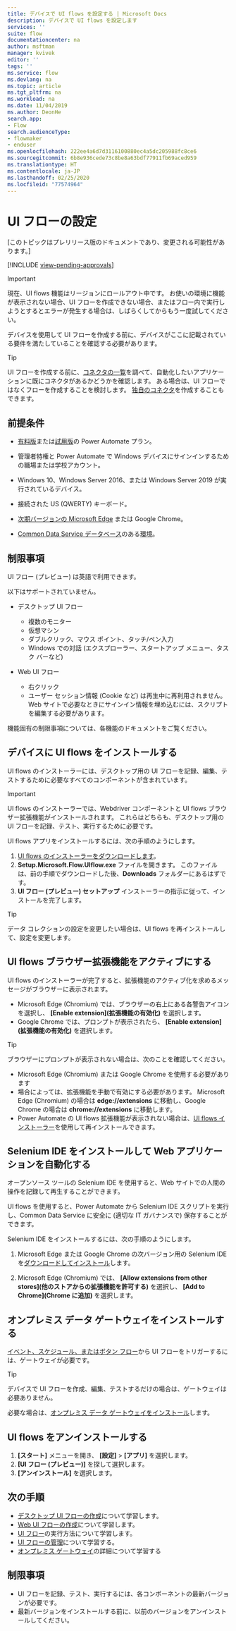 ```yaml
---
title: デバイスで UI flows を設定する | Microsoft Docs
description: デバイスで UI flows を設定します
services: ''
suite: flow
documentationcenter: na
author: msftman
manager: kvivek
editor: ''
tags: ''
ms.service: flow
ms.devlang: na
ms.topic: article
ms.tgt_pltfrm: na
ms.workload: na
ms.date: 11/04/2019
ms.author: DeonHe
search.app:
- Flow
search.audienceType:
- flowmaker
- enduser
ms.openlocfilehash: 222ee4a6d7d3116100880ec4a5dc205988fc8ce6
ms.sourcegitcommit: 6b8e936cede73c8be8a63bdf77911fb69aced959
ms.translationtype: HT
ms.contentlocale: ja-JP
ms.lasthandoff: 02/25/2020
ms.locfileid: "77574964"
---
```

# <a name="set-up-ui-flows"></a>UI フローの設定

[このトピックはプレリリース版のドキュメントであり、変更される可能性があります。]

[!INCLUDE [view-pending-approvals](../includes/cc-rebrand.md)]

> [!IMPORTANT]
> 現在、UI flows 機能はリージョンにロールアウト中です。 お使いの環境に機能が表示されない場合、UI フローを作成できない場合、またはフロー内で実行しようとするとエラーが発生する場合は、しばらくしてからもう一度試してください。

デバイスを使用して UI フローを作成する前に、デバイスがここに記載されている要件を満たしていることを確認する必要があります。

> [!TIP]
> UI フローを作成する前に、[コネクタの一覧](https://flow.microsoft.com/connectors/)を調べて、自動化したいアプリケーションに既にコネクタがあるかどうかを確認します。 ある場合は、UI フローではなくフローを作成することを検討します。 [独自のコネクタ](https://docs.microsoft.com/connectors/custom-connectors/)を作成することもできます。

## <a name="prerequisites"></a>前提条件

- [有料版](https://flow.microsoft.com/pricing/)または[試用版](https://flow.microsoft.com/manage/)の Power Automate プラン。

- 管理者特権と Power Automate で Windows デバイスにサインインするための職場または学校アカウント。

- Windows 10、Windows Server 2016、または Windows Server 2019 が実行されているデバイス。
- 接続された US (QWERTY) キーボード。

- [次期バージョンの Microsoft Edge](https://www.microsoftedgeinsider.com) または Google Chrome。

- [Common Data Service データベース](https://docs.microsoft.com/power-platform/admin/create-database)のある[環境](https://docs.microsoft.com/power-platform/admin/environments-overview)。

## <a name="limitations"></a>制限事項

UI フロー (プレビュー) は英語で利用できます。

以下はサポートされていません。

-   デスクトップ UI フロー

    -   複数のモニター
    -   仮想マシン
    -   ダブルクリック、マウス ポイント、タッチ/ペン入力
    -   Windows での対話 (エクスプローラー、スタートアップ メニュー、タスク バーなど)

-   Web UI フロー

    -   右クリック
    -   ユーザー セッション情報 (Cookie など) は再生中に再利用されません。 Web サイトで必要なときにサインイン情報を埋め込むには、スクリプトを編集する必要があります。

機能固有の制限事項については、各機能のドキュメントをご覧ください。

## <a name="install-ui-flows-on-your-device"></a>デバイスに UI flows をインストールする

UI flows のインストーラーには、デスクトップ用の UI フローを記録、編集、テストするために必要なすべてのコンポーネントが含まれています。 

>[!IMPORTANT]
>UI flows のインストーラーでは、Webdriver コンポーネントと UI flows ブラウザー拡張機能がインストールされます。 これらはどちらも、デスクトップ用の UI フローを記録、テスト、実行するために必要です。

UI flows アプリをインストールするには、次の手順のようにします。

1. [UI flows のインストーラーをダウンロードします](https://go.microsoft.com/fwlink/?linkid=2102613)。
1. **Setup.Microsoft.Flow.UIflow.exe** ファイルを開きます。 このファイルは、前の手順でダウンロードした後、**Downloads** フォルダーにあるはずです。
1. **UI フロー (プレビュー) セットアップ** インストーラーの指示に従って、インストールを完了します。

> [!TIP]
> データ コレクションの設定を変更したい場合は、UI flows を再インストールして、設定を変更します。

## <a name="activate-the-ui-flows-browser-extension"></a>UI flows ブラウザー拡張機能をアクティブにする 

UI flows のインストーラーが完了すると、拡張機能のアクティブ化を求めるメッセージがブラウザーに表示されます。

- Microsoft Edge (Chromium) では、ブラウザーの右上にある各警告アイコンを選択し、 **[Enable extension]\(拡張機能の有効化\)** を選択します。
-   Google Chrome では、プロンプトが表示されたら、 **[Enable extension]\(拡張機能の有効化\)** を選択します。  

> [!TIP]
> ブラウザーにプロンプトが表示されない場合は、次のことを確認してください。
> - Microsoft Edge (Chromium) または Google Chrome を使用する必要があります
> - 場合によっては、拡張機能を手動で有効にする必要があります。 Microsoft Edge (Chromium) の場合は **edge://extensions** に移動し、Google Chrome の場合は **chrome://extensions** に移動します。
> - Power Automate の UI flows 拡張機能が表示されない場合は、[UI flows インストーラー](https://go.microsoft.com/fwlink/?linkid=2102613)を使用して再インストールできます。

<!-- To do for Gautier: check if the below is not bugged as there was one at some point.
> - Reinstall the extension from the Chrome store
Navigate to this link https://chrome.google.com/webstore/detail/microsoft-flow-preview/jcajipieipkmjpfakbdhmjidmhidogoo and install it manually, that will fix any issues. (For Edge Chromium, use the same link and accept when prompted to install from external stores.)
-->

## <a name="install-selenium-ide-to-automate-web-applications"></a>Selenium IDE をインストールして Web アプリケーションを自動化する

オープンソース ツールの Selenium IDE を使用すると、Web サイトでの人間の操作を記録して再生することができます。

UI flows を使用すると、Power Automate から Selenium IDE スクリプトを実行し、Common Data Service に安全に (適切な IT ガバナンスで) 保存することができます。

Selenium IDE をインストールするには、次の手順のようにします。

1. Microsoft Edge または Google Chrome の次バージョン用の Selenium IDE を[ダウンロードしてインストール](https://go.microsoft.com/fwlink/?linkid=2107665)します。

1. Microsoft Edge (Chromium) では、 **[Allow extensions from other stores]\(他のストアからの拡張機能を許可する\)** を選択し、 **[Add to Chrome]\(Chrome に追加\)** を選択します。

## <a name="install-the-on-premises-data-gateway"></a>オンプレミス データ ゲートウェイをインストールする

[イベント、スケジュール、またはボタン フロー](../getting-started.md#types-of-flows)から UI フローをトリガーするには、ゲートウェイが必要です。

>[!TIP]
>デバイスで UI フローを作成、編集、テストするだけの場合は、ゲートウェイは必要ありません。

必要な場合は、[オンプレミス データ ゲートウェイをインストール](https://docs.microsoft.com/data-integration/gateway/service-gateway-install)します。

## <a name="uninstall-ui-flows"></a>UI flows をアンインストールする

1. **[スタート]** メニューを開き、 **[設定]**  >  **[アプリ]** を選択します。
1. **[UI フロー (プレビュー)]** を探して選択します。
1. **[アンインストール]** を選択します。

## <a name="next-steps"></a>次の手順

- [デスクトップ UI フローの作成](create-desktop.md)について学習します。
- [Web UI フローの作成](create-web.md)について学習します。
- [UI フロー](run-ui-flow.md)の実行方法について学習します。
- [UI フローの管理](manage.md)について学習する。
- [オンプレミス ゲートウェイ](../gateway-reference.md#use-a-gateway)の詳細について学習する

## <a name="limitations"></a>制限事項
- UI フローを記録、テスト、実行するには、各コンポーネントの最新バージョンが必要です。
- 最新バージョンをインストールする前に、以前のバージョンをアンインストールしてください。


